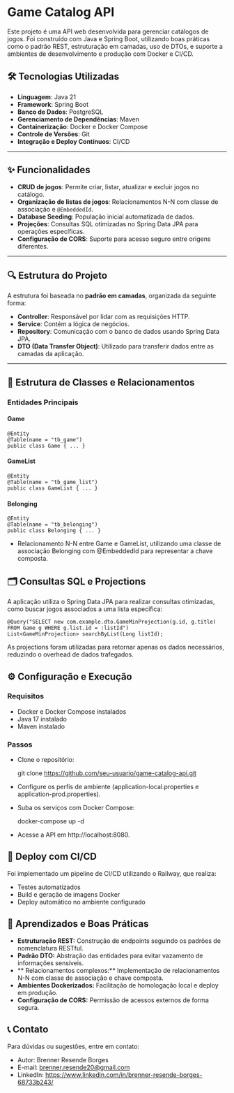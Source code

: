 # Game Catalog API

Este projeto é uma API web desenvolvida para gerenciar catálogos de jogos. Foi construído com Java e Spring Boot, utilizando boas práticas como o padrão REST, estruturação em camadas, uso de DTOs, e suporte a ambientes de desenvolvimento e produção com Docker e CI/CD.

## 🛠️ Tecnologias Utilizadas

- **Linguagem**: Java 21
- **Framework**: Spring Boot
- **Banco de Dados**: PostgreSQL
- **Gerenciamento de Dependências**: Maven
- **Containerização**: Docker e Docker Compose
- **Controle de Versões**: Git
- **Integração e Deploy Contínuos**: CI/CD

---

## ✨ Funcionalidades

- **CRUD de jogos**: Permite criar, listar, atualizar e excluir jogos no catálogo.
- **Organização de listas de jogos**: Relacionamentos N-N com classe de associação e `@EmbeddedId`.
- **Database Seeding**: População inicial automatizada de dados.
- **Projeções**: Consultas SQL otimizadas no Spring Data JPA para operações específicas.
- **Configuração de CORS**: Suporte para acesso seguro entre origens diferentes.

---

## 🔍 Estrutura do Projeto

A estrutura foi baseada no **padrão em camadas**, organizada da seguinte forma:

- **Controller**: Responsável por lidar com as requisições HTTP.
- **Service**: Contém a lógica de negócios.
- **Repository**: Comunicação com o banco de dados usando Spring Data JPA.
- **DTO (Data Transfer Object)**: Utilizado para transferir dados entre as camadas da aplicação.

---

## 📂 Estrutura de Classes e Relacionamentos

### Entidades Principais

#### Game

	@Entity
	@Table(name = "tb_game")
	public class Game { ... }

#### GameList
	@Entity
	@Table(name = "tb_game_list")
	public class GameList { ... }
#### Belonging
	@Entity
	@Table(name = "tb_belonging")
	public class Belonging { ... }
- Relacionamento N-N entre Game e GameList, utilizando uma classe de associação Belonging com @EmbeddedId para representar a chave composta.

## 🗂️ Consultas SQL e Projections
A aplicação utiliza o Spring Data JPA para realizar consultas otimizadas, como buscar jogos associados a uma lista específica:

	@Query("SELECT new com.example.dto.GameMinProjection(g.id, g.title) FROM Game g WHERE g.list.id = :listId")
	List<GameMinProjection> searchByList(Long listId);
	
As projections foram utilizadas para retornar apenas os dados necessários, reduzindo o overhead de dados trafegados.

## ⚙️ Configuração e Execução
### Requisitos
- Docker e Docker Compose instalados
- Java 17 instalado
- Maven instalado

### Passos
- Clone o repositório:

	git clone https://github.com/seu-usuario/game-catalog-api.git
	
- Configure os perfis de ambiente (application-local.properties e application-prod.properties).

- Suba os serviços com Docker Compose:

	docker-compose up -d
	
- Acesse a API em http://localhost:8080.

## 🚀 Deploy com CI/CD
Foi implementado um pipeline de CI/CD utilizando o Railway, que realiza:

- Testes automatizados
- Build e geração de imagens Docker
- Deploy automático no ambiente configurado

## 📖 Aprendizados e Boas Práticas
- **Estruturação REST:** Construção de endpoints seguindo os padrões de nomenclatura RESTful.
- **Padrão DTO:** Abstração das entidades para evitar vazamento de informações sensíveis.
- ** Relacionamentos complexos:** Implementação de relacionamentos N-N com classe de associação e chave composta.
- **Ambientes Dockerizados:** Facilitação de homologação local e deploy em produção.
- **Configuração de CORS:** Permissão de acessos externos de forma segura.

## 📞 Contato
Para dúvidas ou sugestões, entre em contato:

- Autor: Brenner Resende Borges
- E-mail: brenner.resende20@gmail.com
- LinkedIn: <https://www.linkedin.com/in/brenner-resende-borges-68733b243/>
